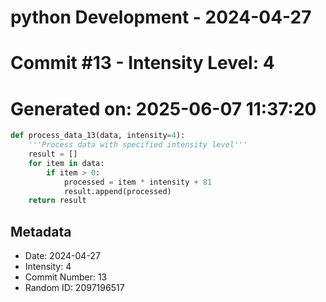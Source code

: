 ﻿# python Development - 2024-04-27
# Commit #13 - Intensity Level: 4
# Generated on: 2025-06-07 11:37:20
```python
def process_data_13(data, intensity=4):
    '''Process data with specified intensity level'''
    result = []
    for item in data:
        if item > 0:
            processed = item * intensity + 81
            result.append(processed)
    return result
```
## Metadata
- Date: 2024-04-27
- Intensity: 4
- Commit Number: 13
- Random ID: 2097196517
